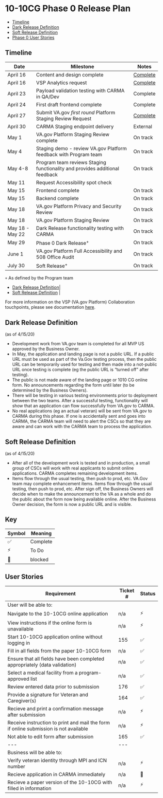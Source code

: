# 10-10CG Phase 0 Release Plan

- [Timeline](#timeline)
- [Dark Release Definition](#dark-release-definition)
- [Soft Release Definition](#soft-release-definition) 
- [Phase 0 User Stories](#user-stories)

## Timeline
| Date | Milestone | Notes | 
| --- | --- | --- | 
| April 16 | Content and design complete | [Complete](https://vsateams.invisionapp.com/share/9XWSQZ6SMG5) |
| April 16 | VSP Analytics request | [Complete](https://github.com/department-of-veterans-affairs/va.gov-team/issues/8081) |
| April 23 | Payload validation testing with CARMA in QA/Dev | Complete| 
| April 24 | First draft frontend complete | Complete |
| April 27 | Submit VA.gov _first round_ Platform Staging Review Request | [Complete](https://github.com/department-of-veterans-affairs/va.gov-team/issues/8479) |
| April 30 | CARMA Staging endpoint delivery | External |
| May 1 | VA.gov Platform Staging Review complete | On track |
| May 4 | Staging demo - review VA.gov Platform feedback with Program team |On track |
| May 4-8 | Program team reviews Staging functionality and provides additional feedback | On track
| May 11 | Request Accessibility spot check |
| May 15 | Frontend complete | On track
| May 15 | Backend complete | On track
| May 18 | VA.gov Platform Privacy and Security Review | On track
| May 18 | VA.gov Platform Staging Review  | On track|
| May 18 - May 22 | Dark Release functionality testing with CARMA| On track
| May 29 | Phase 0 Dark Release<sup>+</sup> | On track
| June 1 | VA.gov Platform Full Accessibility and 508 Office Audit |On track |
| July 30 | Soft Release<sup>+</sup> | On track


`+` As defined by the Program team
- [Dark Release Definition](#dark-release-definition)|
- [Soft Release Definition](#soft-release-definition) |

For more information on the VSP (VA.gov Platform) Collaboration touchpoints, please see documentation [here](https://github.com/department-of-veterans-affairs/va.gov-team/blob/master/platform/working-with-vsp/vsp-collaboration-cycle/vsp-collaboration-cycle.md).

## Dark Release Definition
(as of 4/15/20)
<ul> <li>Development work from VA.gov team is completed for all MVP US approved by the Business Owner.</li> <li> In May, the application and landing page is not a public URL. If a public URL must be used as part of the Va.Gov testing process, then the public URL can be temporarily used for testing and then made into a not-public URL once testing is complete (eg the public URL is “turned off” after testing).</li> <li> The public is not made aware of the landing page or 1010 CG online form. No announcements regarding the form until later (to be determined by the Business Owners).</li> <li> There will be testing in various testing environments prior to deployment between the two teams. After a successful testing, functionality will show that an application can flow successfully from VA.gov to CARMA.</li><li> No real applications (eg an actual veteran) will be sent from VA.gov to CARMA during this phase. If one is accidentally sent and goes into CARMA, the CARMA team will need to alert the CSCs so that they are aware and can work with the CARMA team to process the application.</li></ul>  

## Soft Release Definition
(as of 4/15/20)
<ul> <li>After all of the development work is tested and in production, a small group of CSCs will work with real applicants to submit online applications. CARMA completes remaining development items.</li> <li> Items flow through the usual testing, then push to prod, etc. VA.Gov team may complete enhancement items. Items flow through the usual testing, then push to prod, etc. After sign off, the Business Owners will decide when to make the announcement to the VA as a whole and do the public about the form now being available online. After the Business Owner decision, the form is now a public URL and is visible.</li></ul>

## Key
| Symbol | Meaning |
| --- | --- | 
| :white_check_mark:| Complete |
| :zap: | To Do
| :no_entry_sign:| blocked |

## User Stories
| Requirement | Ticket # | Status |
| --- | --- | --- |
| User will be able to: | 
| Navigate to the 10-10CG online application| n/a| :zap:
| View instructions if the online form is unavailable | n/a | :zap: |
| Start 10-10CG application online without logging in| 155 | :white_check_mark:|
| Fill in all fields from the paper 10-10CG form | n/a | :white_check_mark:|
| Ensure that all fields have been completed appropriately (data validation) | n/a | :white_check_mark:|
| Select a medical facility from a program-approved list | n/a | :white_check_mark:|
| Review entered data prior to submission | 176 | :white_check_mark:|
| Provide a signature for Veteran and Caregiver(s) | 164 | :white_check_mark:|
| Recieve and print a confirmation message after submission | n/a | :zap: |
| Receive instruction to print and mail the form if online submission is not available| n/a | :zap: |
| Not able to edit form after submission| 165 | :white_check_mark:|
| --- | --- | 
| Business will be able to: | 
| Verify veteran identity through MPI and ICN number | n/a| :zap: |
| Recieve application in CARMA immediately | n/a | :no_entry_sign:|
| Recieve a paper version of the 10-10CG with filled in information | n/a | :zap: |


